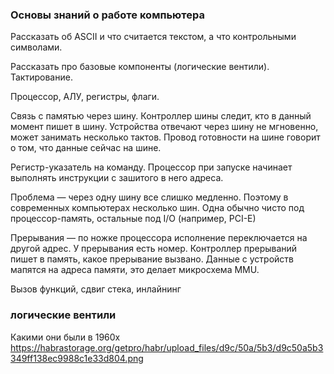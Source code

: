 ### Основы знаний о работе компьютера

Рассказать об ASCII и что считается текстом, а что контрольными символами.

Рассказать про базовые компоненты (логические вентили).
Тактирование.

Процессор, АЛУ, регистры, флаги.

Связь с памятью через шину.
Контроллер шины следит, кто в данный момент пишет в шину.
Устройства отвечают через шину не мгновенно, может занимать несколько тактов.
Провод готовности на шине говорит о том, что данные сейчас на шине.

Регистр-указатель на команду.
Процессор при запуске начинает выполнять инструкции с зашитого в него адреса.

Проблема — через одну шину все слишко медленно. Поэтому в современных компьютерах несколько шин.
Одна обычно чисто под процессор-память, остальные под I/O (например, PCI-E)

Прерывания — по ножке процессора исполнение переключается на другой адрес.
У прерывания есть номер.
Контроллер прерываний пишет в память, какое прерывание вызвано.
Данные с устройств мапятся на адреса памяти, это делает микросхема MMU.

Вызов функций, сдвиг стека, инлайнинг

### логические вентили ###

Какими они были в 1960х
https://habrastorage.org/getpro/habr/upload_files/d9c/50a/5b3/d9c50a5b3349ff138ec9988c1e33d804.png
